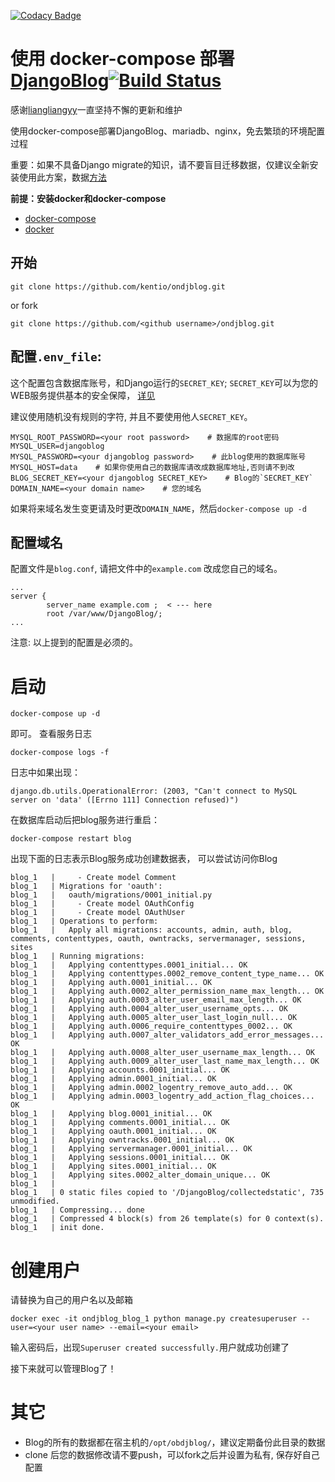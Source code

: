 [![Codacy Badge](https://api.codacy.com/project/badge/Grade/af55ba73133e475593c72c88e55c3dbd)](https://app.codacy.com/manual/kentio/ondjblog?utm_source=github.com&utm_medium=referral&utm_content=kentio/ondjblog&utm_campaign=Badge_Grade_Dashboard)
# 使用 docker-compose 部署 [DjangoBlog](https://github.com/liangliangyy/DjangoBlog)[![Build Status](https://travis-ci.com/kentio/ondjblog.svg?branch=master)](https://travis-ci.com/kentio/ondjblog)

感谢[liangliangyy](https://github.com/liangliangyy)一直坚持不懈的更新和维护

使用docker-compose部署DjangoBlog、mariadb、nginx，免去繁琐的环境配置过程

重要：如果不具备Django migrate的知识，请不要盲目迁移数据，仅建议全新安装使用此方案，数据[方法](/docs/Migrate.md)

**前提：安装docker和docker-compose**
- [docker-compose](https://docs.docker.com/compose/install/)
- [docker](https://docs.docker.com/install/)

## 开始

```text
git clone https://github.com/kentio/ondjblog.git
```
or fork
```text
git clone https://github.com/<github username>/ondjblog.git
```


## 配置`.env_file`:
这个配置包含数据库账号，和Django运行的`SECRET_KEY`; `SECRET_KEY`可以为您的WEB服务提供基本的安全保障， [详见](https://docs.djangoproject.com/en/2.2/ref/settings/#std:setting-SECRET_KEY)

建议使用随机没有规则的字符, 并且不要使用他人`SECRET_KEY`。

```text
MYSQL_ROOT_PASSWORD=<your root password>    # 数据库的root密码
MYSQL_USER=djangoblog
MYSQL_PASSWORD=<your djangoblog password>    # 此blog使用的数据库账号
MYSQL_HOST=data    # 如果你使用自己的数据库请改成数据库地址,否则请不到改
BLOG_SECRET_KEY=<your djangoblog SECRET_KEY>    # Blog的`SECRET_KEY`
DOMAIN_NAME=<your domain name>    # 您的域名
```

如果将来域名发生变更请及时更改`DOMAIN_NAME`，然后`docker-compose up -d`

## 配置域名
配置文件是`blog.conf`, 请把文件中的`example.com` 改成您自己的域名。

```text
...
server {
        server_name example.com ;  < --- here
        root /var/www/DjangoBlog/;
...
```

注意: 以上提到的配置是必须的。

# 启动
```text
docker-compose up -d
```
即可。
查看服务日志
```text
docker-compose logs -f 
```
日志中如果出现：
```text
django.db.utils.OperationalError: (2003, "Can't connect to MySQL server on 'data' ([Errno 111] Connection refused)")
```
在数据库启动后把blog服务进行重启：
```text
docker-compose restart blog
```
出现下面的日志表示Blog服务成功创建数据表， 可以尝试访问你Blog
```text
blog_1   |     - Create model Comment
blog_1   | Migrations for 'oauth':
blog_1   |   oauth/migrations/0001_initial.py
blog_1   |     - Create model OAuthConfig
blog_1   |     - Create model OAuthUser
blog_1   | Operations to perform:
blog_1   |   Apply all migrations: accounts, admin, auth, blog, comments, contenttypes, oauth, owntracks, servermanager, sessions, sites
blog_1   | Running migrations:
blog_1   |   Applying contenttypes.0001_initial... OK
blog_1   |   Applying contenttypes.0002_remove_content_type_name... OK
blog_1   |   Applying auth.0001_initial... OK
blog_1   |   Applying auth.0002_alter_permission_name_max_length... OK
blog_1   |   Applying auth.0003_alter_user_email_max_length... OK
blog_1   |   Applying auth.0004_alter_user_username_opts... OK
blog_1   |   Applying auth.0005_alter_user_last_login_null... OK
blog_1   |   Applying auth.0006_require_contenttypes_0002... OK
blog_1   |   Applying auth.0007_alter_validators_add_error_messages... OK
blog_1   |   Applying auth.0008_alter_user_username_max_length... OK
blog_1   |   Applying auth.0009_alter_user_last_name_max_length... OK
blog_1   |   Applying accounts.0001_initial... OK
blog_1   |   Applying admin.0001_initial... OK
blog_1   |   Applying admin.0002_logentry_remove_auto_add... OK
blog_1   |   Applying admin.0003_logentry_add_action_flag_choices... OK
blog_1   |   Applying blog.0001_initial... OK
blog_1   |   Applying comments.0001_initial... OK
blog_1   |   Applying oauth.0001_initial... OK
blog_1   |   Applying owntracks.0001_initial... OK
blog_1   |   Applying servermanager.0001_initial... OK
blog_1   |   Applying sessions.0001_initial... OK
blog_1   |   Applying sites.0001_initial... OK
blog_1   |   Applying sites.0002_alter_domain_unique... OK
blog_1   | 
blog_1   | 0 static files copied to '/DjangoBlog/collectedstatic', 735 unmodified.
blog_1   | Compressing... done
blog_1   | Compressed 4 block(s) from 26 template(s) for 0 context(s).
blog_1   | init done.
```

# 创建用户
请替换为自己的用户名以及邮箱
```text
docker exec -it ondjblog_blog_1 python manage.py createsuperuser --user=<your user name> --email=<your email>
```
输入密码后，出现`Superuser created successfully.`用户就成功创建了

接下来就可以管理Blog了！

# 其它
- Blog的所有的数据都在宿主机的`/opt/obdjblog/`，建议定期备份此目录的数据
- clone 后您的数据修改请不要push，可以fork之后并设置为私有, 保存好自己配置
